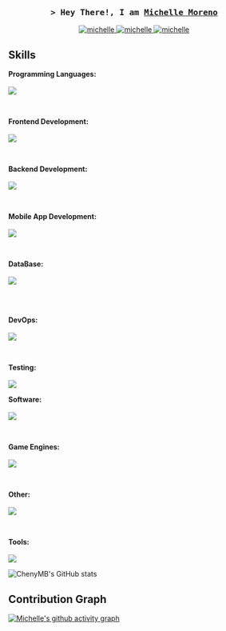 <h3 align="center">
        <samp>&gt; Hey There!, I am
                <b><a target="_blank" href="link de website">Michelle Moreno</a></b>
        </samp>
</h3>

<p align="center">
 <a href="https://michelle.com" target="blank">
  <img src="https://img.shields.io/badge/Website-DC143C?style=for-the-badge&logo=medium&logoColor=white" alt="michelle" />
 </a>
 <a href="https://linkedin.com/in/michelle" target="_blank">
  <img src="https://img.shields.io/badge/LinkedIn-0077B5?style=for-the-badge&logo=linkedin&logoColor=white" alt="michelle"/>
 </a>
 <a href="https://instagram.com/michelle" target="_blank">
  <img src="https://img.shields.io/badge/Instagram-fe4164?style=for-the-badge&logo=instagram&logoColor=white" alt="michelle" />
 </a> 
</p>

## Skills

<p align="left">
  <strong>Programming Languages:</strong> <br><br>
        <a href="https://skillicons.dev">
            <img src="https://skillicons.dev/icons?i=cs,cpp,js,ts,java" />
          </a>
</p>
<br>
<p align="left">
  <strong>Frontend Development:</strong> <br><br>
        <a href="https://skillicons.dev">
            <img src="https://skillicons.dev/icons?i=vue,angular,dotnet,react" />
          </a>
</p>
<br>
<p align="left">
  <strong>Backend Development:</strong> <br><br>
        <a href="https://skillicons.dev">
            <img src="https://skillicons.dev/icons?i=nodejs,spring" />
          </a>
</p>
<br>
<p align="left">
  <strong>Mobile App Development:</strong> <br><br>
        <a href="https://skillicons.dev">
            <img src="https://skillicons.dev/icons?i=flutter,kotlin" />
          </a>
</p>
<br>
<p align="left">
  <strong>DataBase:</strong> <br><br>
        <a href="https://skillicons.dev">
            <img src="https://skillicons.dev/icons?i=mongo,mysql,postgresql" />
          </a>
</p>

<br>

<br>
<p align="left">
  <strong>DevOps:</strong> <br><br>
        <a href="https://skillicons.dev">
            <img src="https://skillicons.dev/icons?i=aws,docker,jenkins,googlecloud" />
          </a>
</p>

<br>

<p align="left">
  <strong>Testing:</strong> <br><br>
        <a href="https://skillicons.dev">
            <img src="https://skillicons.dev/icons?i=selenium" />
          </a>
</p>

<p align="left">
  <strong>Software:</strong> <br><br>
        <a href="https://skillicons.dev">
            <img src="https://skillicons.dev/icons?i=ae,ps,ai,xd,blender,figma" />
          </a>
</p>

<br>

<p align="left">
  <strong>Game Engines:</strong> <br><br>
        <a href="https://skillicons.dev">
            <img src="https://skillicons.dev/icons?i=unity" />
          </a>
</p>

<br>

<p align="left">
  <strong>Other:</strong> <br><br>
        <a href="https://skillicons.dev">
            <img src="https://skillicons.dev/icons?i=git" />
          </a>
</p>

<br>

<p align="left">
  <strong>Tools:</strong> <br><br>
        <a href="https://skillicons.dev">
            <img src="https://skillicons.dev/icons?i=github,idea,notion,visualstudio,vscode,webstorm" />
          </a>
</p>

![ChenyMB's GitHub stats](https://github-readme-stats.vercel.app/api?username=Michelle&theme=midnight-purple&show_icons=true)


## Contribution Graph

[![Michelle's github activity graph](https://github-readme-activity-graph.vercel.app/graph?username=ChenyMB&bg_color=000000&color=ffffff&line=fafafa&point=5f20f3&area=true&hide_border=true)](https://github.com/ashutosh00710/github-readme-activity-graph)
